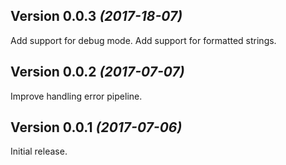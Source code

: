 Version 0.0.3 *(2017-18-07)*
----------------------------

Add support for debug mode.
Add support for formatted strings.


Version 0.0.2 *(2017-07-07)*
----------------------------

Improve handling error pipeline.


Version 0.0.1 *(2017-07-06)*
----------------------------

Initial release.